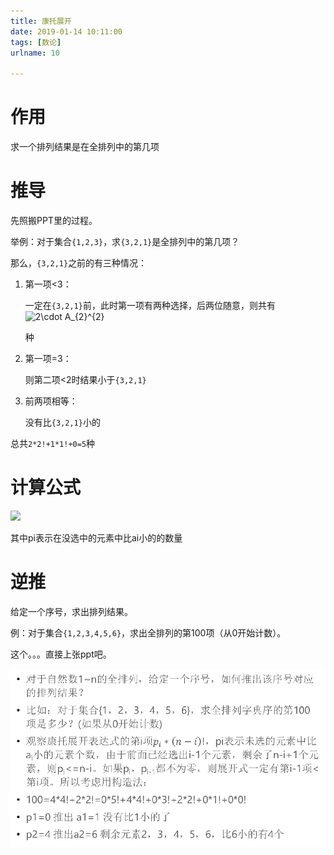 ```yaml
---
title: 康托展开
date: 2019-01-14 10:11:00
tags: [数论]
urlname: 10

---
```

<!--markdown-->
# 作用

求一个排列结果是在全排列中的第几项

# 推导

先照搬PPT里的过程。

举例：对于集合```{1,2,3}```，求```{3,2,1}```是全排列中的第几项？

那么，```{3,2,1}```之前的有三种情况：

1. 第一项<3：

   一定在```{3,2,1}```前，此时第一项有两种选择，后两位随意，则共有<img src="https://latex.codecogs.com/png.latex?%5Cdpi%7B150%7D%20%5Cbg_white%20%5Cfn_phv%202%5Ccdot%20A_%7B2%7D%5E%7B2%7D" title="2\cdot A_{2}^{2}" />

   种

2. 第一项=3：

   则第二项<2时结果小于```{3,2,1}```

3. 前两项相等：

   没有比```{3,2,1}```小的

总共```2*2!+1*1!+0=5```种

# 计算公式

<img src="https://latex.codecogs.com/png.latex?%5Cdpi%7B150%7D%20%5Cbg_white%20%5Cfn_phv%20ans%3D%20%5Csum_%7Bn%7D%5E%7Bi%3D1%7Dp_%7Bi%7D*%28n-i%29%21" />

其中pi表示在没选中的元素中比ai小的的数量

# 逆推

给定一个序号，求出排列结果。

例：对于集合```{1,2,3,4,5,6}```，求出全排列的第100项（从0开始计数）。

这个。。。直接上张ppt吧。

![PPT](../images/康托展开/5c4144502f7eb.png)

